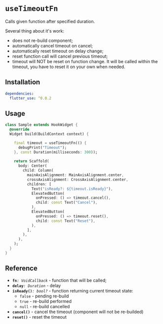# `useTimeoutFn`

Calls given function after specified duration.

Several thing about it's work:
- does not re-build component;
- automatically cancel timeout on cancel;
- automatically reset timeout on delay change;
- reset function call will cancel previous timeout;
- timeout will NOT be reset on function change. It will be called within the timeout, you have to reset it on your own when needed. 

## Installation

```yaml
dependencies:
  flutter_use: ^0.0.2
```

## Usage

```dart
class Sample extends HookWidget {
  @override
  Widget build(BuildContext context) {

    final timeout = useTimeoutFn(() {
      debugPrint("Timeout");
    }, const Duration(milliseconds: 300));
    
    return Scaffold(
      body: Center(
        child: Column(
          mainAxisAlignment: MainAxisAlignment.center,
          crossAxisAlignment: CrossAxisAlignment.center,
          children: [
            Text("isReady?: ${timeout.isReady}"),
            ElevatedButton(
              onPressed: () => timeout.cancel(),
              child: const Text("Cancel"),
            ),
            ElevatedButton(
              onPressed: () => timeout.reset(),
              child: const Text("Reset"),
            ),
          ],
        ),
      ),
    );
  }
}
```
## Reference

- **`fn`**_`: VoidCallback`_ - function that will be called;
- **`delay`**_`: Duration`_ - delay
- **`isReady()`**_`: bool?`_ - function returning current timeout state:
    - `false` - pending re-build
    - `true` - re-build performed
    - `null` - re-build cancelled
- **`cancel()`** - cancel the timeout (component will not be re-builded)
- **`reset()`** - reset the timeout